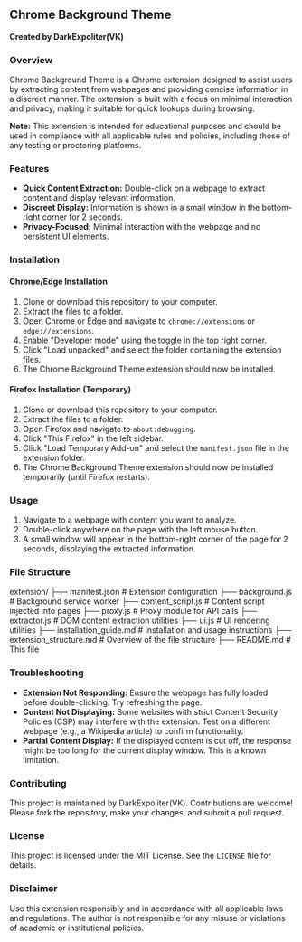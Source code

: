 ## Chrome Background Theme

**Created by DarkExpoliter(VK)**

### Overview

Chrome Background Theme is a Chrome extension designed to assist users by extracting content from webpages and providing concise information in a discreet manner. The extension is built with a focus on minimal interaction and privacy, making it suitable for quick lookups during browsing.

**Note:** This extension is intended for educational purposes and should be used in compliance with all applicable rules and policies, including those of any testing or proctoring platforms.

### Features

* **Quick Content Extraction:** Double-click on a webpage to extract content and display relevant information.
* **Discreet Display:** Information is shown in a small window in the bottom-right corner for 2 seconds.
* **Privacy-Focused:** Minimal interaction with the webpage and no persistent UI elements.

### Installation

#### Chrome/Edge Installation

1.  Clone or download this repository to your computer.
2.  Extract the files to a folder.
3.  Open Chrome or Edge and navigate to `chrome://extensions` or `edge://extensions`.
4.  Enable "Developer mode" using the toggle in the top right corner.
5.  Click "Load unpacked" and select the folder containing the extension files.
6.  The Chrome Background Theme extension should now be installed.

#### Firefox Installation (Temporary)

1.  Clone or download this repository to your computer.
2.  Extract the files to a folder.
3.  Open Firefox and navigate to `about:debugging`.
4.  Click "This Firefox" in the left sidebar.
5.  Click "Load Temporary Add-on" and select the `manifest.json` file in the extension folder.
6.  The Chrome Background Theme extension should now be installed temporarily (until Firefox restarts).

### Usage

1.  Navigate to a webpage with content you want to analyze.
2.  Double-click anywhere on the page with the left mouse button.
3.  A small window will appear in the bottom-right corner of the page for 2 seconds, displaying the extracted information.

### File Structure


extension/
├── manifest.json       # Extension configuration
├── background.js       # Background service worker
├── content_script.js   # Content script injected into pages
├── proxy.js            # Proxy module for API calls
├── extractor.js        # DOM content extraction utilities
├── ui.js               # UI rendering utilities
├── installation_guide.md # Installation and usage instructions
├── extension_structure.md # Overview of the file structure
├── README.md           # This file


### Troubleshooting

* **Extension Not Responding:** Ensure the webpage has fully loaded before double-clicking. Try refreshing the page.
* **Content Not Displaying:** Some websites with strict Content Security Policies (CSP) may interfere with the extension. Test on a different webpage (e.g., a Wikipedia article) to confirm functionality.
* **Partial Content Display:** If the displayed content is cut off, the response might be too long for the current display window. This is a known limitation.

### Contributing

This project is maintained by DarkExpoliter(VK). Contributions are welcome! Please fork the repository, make your changes, and submit a pull request.

### License

This project is licensed under the MIT License. See the `LICENSE` file for details.

### Disclaimer

Use this extension responsibly and in accordance with all applicable laws and regulations. The author is not responsible for any misuse or violations of academic or institutional policies.
